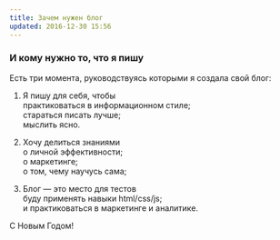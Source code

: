 ```yaml
---
title: Зачем нужен блог
updated: 2016-12-30 15:56
---
```


### И кому нужно то, что я пишу

Есть три момента, руководствуясь которыми я создала свой блог:

1. Я пишу для себя, чтобы  
   практиковаться в информационном стиле;  
   стараться писать лучше;  
   мыслить ясно.  
   
2. Хочу делиться знаниями  
   о личной эффективности;  
   о маркетинге;   
   о том, чему научусь сама;  
   
3. Блог — это место для тестов  
   буду применять навыки html/css/js;  
   и практиковаться в маркетинге и аналитике.  
   

С Новым Годом!  

